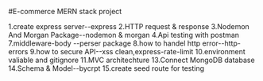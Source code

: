 #E-commerce MERN stack project

1.create express server--express
2.HTTP request & response
3.Nodemon And Morgan Package--nodemon & morgan
4.Api testing with postman
7.middleware-body --perser package
8.how to handel http error--http-errors
9.how to secure API--xss clean,express-rate-limit
10.environment valiable and gitignore
11.MVC architechture
13.Connect MongoDB database
14.Schema & Model--bycrpt
15.create seed route for testing